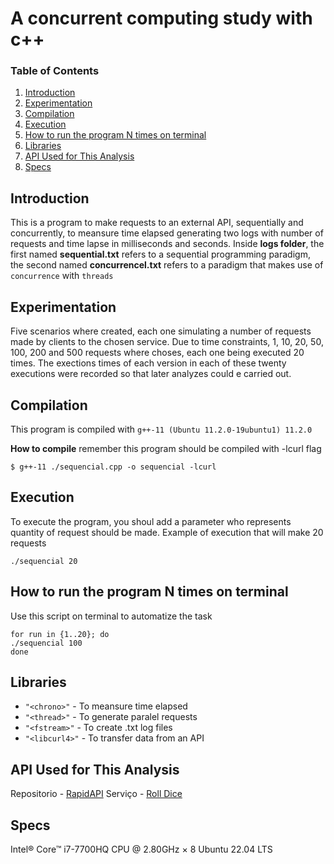 # A concurrent computing study with c++

### Table of Contents

1. [Introduction](#introduction)
2. [Experimentation](#experimentation)
3. [Compilation](#compilation)
4. [Execution](#execution)
5. [How to run the program N times on terminal](#how-to-run-the-program-n-times-on-terminal)
6. [Libraries](#libraries)
7. [API Used for This Analysis](#api-used-for-this-analysis)
8. [Specs](#specs)

## Introduction
This is a program to make requests to an external API, sequentially and concurrently, to meansure time elapsed generating two logs with number of requests and time lapse in milliseconds and seconds. 
Inside **logs folder**, the first named **sequential.txt** refers to a sequential programming paradigm, the second named **concurrencel.txt** refers to a paradigm that makes use of `concurrence` with `threads`

## Experimentation
Five scenarios where created, each one simulating a number of requests made by clients to the chosen service.
Due to time constraints, 1, 10, 20, 50, 100, 200 and 500 requests where choses, each one being executed 20 times.
The exections times of each version in each of these twenty executions were recorded so that later analyzes could e carried out.

## Compilation
This program is compiled with `g++-11 (Ubuntu 11.2.0-19ubuntu1) 11.2.0`

**How to compile**
remember this program should be compiled with -lcurl flag
```
$ g++-11 ./sequencial.cpp -o sequencial -lcurl  
```

## Execution
To execute the program, you shoul add a parameter who represents quantity of request should be made.
Example of execution that will make 20 requests
```
./sequencial 20
```

## How to run the program N times on terminal
Use this script on terminal to automatize the task
```script
for run in {1..20}; do
./sequencial 100
done
```

## Libraries
* `"<chrono>"` - To meansure time elapsed
* `"<thread>"` - To generate paralel requests
* `"<fstream>"` - To create .txt log files
* `"<libcurl4>"` - To transfer data from an API

## API Used for This Analysis
Repositorio - [RapidAPI](https://rapidapi.com/hub)
Serviço - [Roll Dice](https://rapidapi.com/vishukaypri/api/roll-dice1/)

## Specs
Intel® Core™ i7-7700HQ CPU @ 2.80GHz × 8 
Ubuntu 22.04 LTS